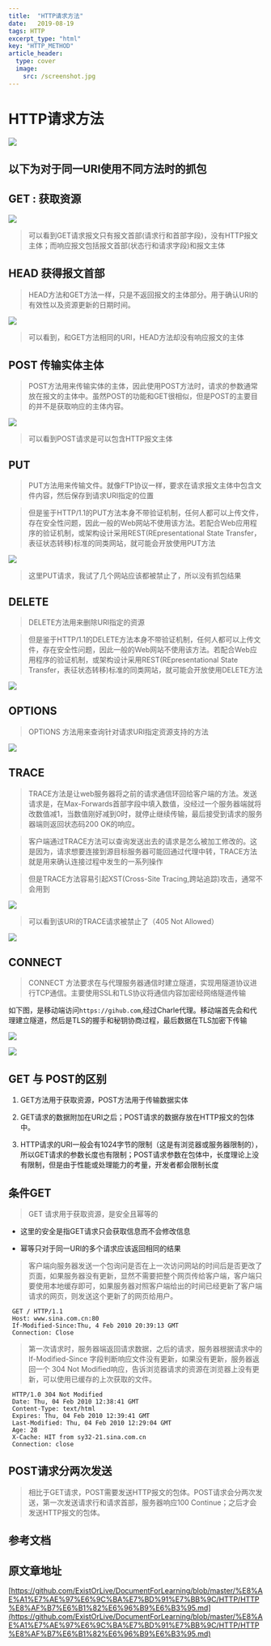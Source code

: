 ```yaml
---
title:  "HTTP请求方法"
date:   2019-08-19
tags: HTTP
excerpt_type: "html"
key: "HTTP_METHOD"
article_header:
  type: cover
  image:
    src: /screenshot.jpg
---
```


# HTTP请求方法

![][1]



## 以下为对于同一URI使用不同方法时的抓包

## GET : 获取资源

 ![][2]

 > 可以看到GET请求报文只有报文首部(请求行和首部字段)，没有HTTP报文主体；而响应报文包括报文首部(状态行和请求字段)和报文主体


## HEAD 获得报文首部

> HEAD方法和GET方法一样，只是不返回报文的主体部分。用于确认URI的有效性以及资源更新的日期时间。

![][3]

> 可以看到，和GET方法相同的URI，HEAD方法却没有响应报文的主体

## POST 传输实体主体

> POST方法用来传输实体的主体，因此使用POST方法时，请求的参数通常放在报文的主体中。虽然POST的功能和GET很相似，但是POST的主要目的并不是获取响应的主体内容。

![][7]

> 可以看到POST请求是可以包含HTTP报文主体

## PUT

> PUT方法用来传输文件。就像FTP协议一样，要求在请求报文主体中包含文件内容，然后保存到请求URI指定的位置

> 但是鉴于HTTP/1.1的PUT方法本身不带验证机制，任何人都可以上传文件，存在安全性问题，因此一般的Web网站不使用该方法。若配合Web应用程序的验证机制，或架构设计采用REST(REpresentational State Transfer，表征状态转移)标准的同类网站，就可能会开放使用PUT方法

![][8]

> 这里PUT请求，我试了几个网站应该都被禁止了，所以没有抓包结果

## DELETE

> DELETE方法用来删除URI指定的资源

> 但是鉴于HTTP/1.1的DELETE方法本身不带验证机制，任何人都可以上传文件，存在安全性问题，因此一般的Web网站不使用该方法。若配合Web应用程序的验证机制，或架构设计采用REST(REpresentational State Transfer，表征状态转移)标准的同类网站，就可能会开放使用DELETE方法

![][9]

## OPTIONS

> OPTIONS 方法用来查询针对请求URI指定资源支持的方法

![][10]

## TRACE

> TRACE方法是让web服务器将之前的请求通信环回给客户端的方法。发送请求是，在Max-Forwards首部字段中填入数值，没经过一个服务器端就将改数值减1，当数值刚好减到0时，就停止继续传输，最后接受到请求的服务器端则返回状态码200 OK的响应。

> 客户端通过TRACE方法可以查询发送出去的请求是怎么被加工修改的。这是因为，请求想要连接到源目标服务器可能回通过代理中转，TRACE方法就是用来确认连接过程中发生的一系列操作

> 但是TRACE方法容易引起XST(Cross-Site Tracing,跨站追踪)攻击，通常不会用到

![][6]

> 可以看到该URI的TRACE请求被禁止了（405 Not Allowed）

![][11]

## CONNECT

> CONNECT 方法要求在与代理服务器通信时建立隧道，实现用隧道协议进行TCP通信。主要使用SSL和TLS协议将通信内容加密经网络隧道传输

如下图，是移动端访问`https://gihub.com`,经过Charle代理。移动端首先会和代理建立隧道，然后是TLS的握手和秘钥协商过程，最后数据在TLS加密下传输

![][4]

![][5]


## GET 与 POST的区别

1. GET方法用于获取资源，POST方法用于传输数据实体

2. GET请求的数据附加在URI之后；POST请求的数据存放在HTTP报文的包体中。
   
3. HTTP请求的URI一般会有1024字节的限制（这是有浏览器或服务器限制的），所以GET请求的参数长度也有限制；POST请求参数在包体中，长度理论上没有限制，但是由于性能或处理能力的考量，开发者都会限制长度


## 条件GET 

> GET 请求用于获取资源，是安全且幂等的

- 这里的安全是指GET请求只会获取信息而不会修改信息

- 幂等只对于同一URI的多个请求应该返回相同的结果

> 客户端向服务器发送一个包询问是否在上一次访问网站的时间后是否更改了页面，如果服务器没有更新，显然不需要把整个网页传给客户端，客户端只要使用本地缓存即可，如果服务器对照客户端给出的时间已经更新了客户端请求的网页，则发送这个更新了的网页给用户。

```
 GET / HTTP/1.1  
 Host: www.sina.com.cn:80  
 If-Modified-Since:Thu, 4 Feb 2010 20:39:13 GMT  
 Connection: Close  
```
> 第一次请求时，服务器端返回请求数据，之后的请求，服务器根据请求中的 If-Modified-Since 字段判断响应文件没有更新，如果没有更新，服务器返回一个 304 Not Modified响应，告诉浏览器请求的资源在浏览器上没有更新，可以使用已缓存的上次获取的文件。


```
 HTTP/1.0 304 Not Modified  
 Date: Thu, 04 Feb 2010 12:38:41 GMT  
 Content-Type: text/html  
 Expires: Thu, 04 Feb 2010 12:39:41 GMT  
 Last-Modified: Thu, 04 Feb 2010 12:29:04 GMT  
 Age: 28  
 X-Cache: HIT from sy32-21.sina.com.cn  
 Connection: close 
```

## POST请求分两次发送

> 相比于GET请求，POST需要发送HTTP报文的包体。POST请求会分两次发送，第一次发送请求行和请求首部，服务器响应100 Continue；之后才会发送HTTP报文的包体。

## 参考文档

## 原文章地址

[https://github.com/ExistOrLive/DocumentForLearning/blob/master/%E8%AE%A1%E7%AE%97%E6%9C%BA%E7%BD%91%E7%BB%9C/HTTP/HTTP%E8%AF%B7%E6%B1%82%E6%96%B9%E6%B3%95.md](https://github.com/ExistOrLive/DocumentForLearning/blob/master/%E8%AE%A1%E7%AE%97%E6%9C%BA%E7%BD%91%E7%BB%9C/HTTP/HTTP%E8%AF%B7%E6%B1%82%E6%96%B9%E6%B3%95.md)







[1]: /public/pageImage/Network/HTTP/HTTPHead/HTTP_Method.png
[2]: /public/pageImage/Network/HTTP/HTTPHead/GET.png
[3]: /public/pageImage/Network/HTTP/HTTPHead/HEAD.png
[4]: /public/pageImage/Network/HTTP/HTTPHead/CONNECT1.png
[5]: /public/pageImage/Network/HTTP/HTTPHead/CONNECT2.png
[6]: /public/pageImage/Network/HTTP/HTTPHead/TRACE.png
[7]: /public/pageImage/Network/HTTP/HTTPHead/POST.png
[8]: /public/pageImage/Network/HTTP/HTTPHead/PUT.png
[9]: /public/pageImage/Network/HTTP/HTTPHead/DELETE.png
[10]: /public/pageImage/Network/HTTP/HTTPHead/OPTIONS.png
[11]: /public/pageImage/Network/HTTP/HTTPHead/TRACE2.png




